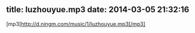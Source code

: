 title: luzhouyue.mp3
date: 2014-03-05 21:32:16
---

[mp3]http://d.ningm.com/music/1/luzhouyue.mp3[/mp3]